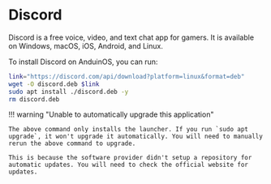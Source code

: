# Discord

Discord is a free voice, video, and text chat app for gamers. It is available on Windows, macOS, iOS, Android, and Linux.

To install Discord on AnduinOS, you can run:

```bash
link="https://discord.com/api/download?platform=linux&format=deb"
wget -O discord.deb $link
sudo apt install ./discord.deb -y
rm discord.deb
```

!!! warning "Unable to automatically upgrade this application"

    The above command only installs the launcher. If you run `sudo apt upgrade`, it won't upgrade it automatically. You will need to manually rerun the above command to upgrade.

    This is because the software provider didn't setup a repository for automatic updates. You will need to check the official website for updates.
